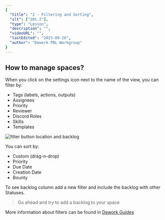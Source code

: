 ```yaml
---
{
  "title": "2 - Filtering and Sorting",
  "slt": ["201.2"],
  "type": "Lesson",
  "description": "",
  "videoURL": "",
  "lastEdited": "2023-09-26",
  "author": "Dework PBL Workgroup"
}
---
```


## How to manage spaces?

When you click on the settings icon next to the name of the view, you can filter by:

- Tags (labels, actions, outputs)
- Assignees
- Priority
- Reviewer
- Discord Roles
- Skills
- Templates

![filter button location and backlog](/Dework_PBL_Pictures/Module_201/Filter_Button_And_Backlog.png)

You can sort by:

- Custom (drag-n-drop)
- Priority
- Due Date
- Creation Date
- Bounty

To see backlog column add a new filter and include the backlog with other Statuses.

> Go ahead and try to add a backlog to your space

More information about filters can be found in [Dework Guides](https://dework.gitbook.io/product-docs/fundamentals/task-views)